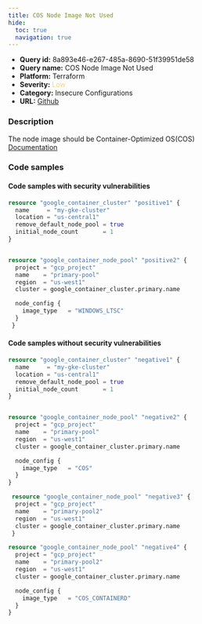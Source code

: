 ```yaml
---
title: COS Node Image Not Used
hide:
  toc: true
  navigation: true
---
```


<style>
  .highlight .hll {
    background-color: #ff171742;
  }
  .md-content {
    max-width: 1100px;
    margin: 0 auto;
  }
</style>

-   **Query id:** 8a893e46-e267-485a-8690-51f39951de58
-   **Query name:** COS Node Image Not Used
-   **Platform:** Terraform
-   **Severity:** <span style="color:#edd57e">Low</span>
-   **Category:** Insecure Configurations
-   **URL:** [Github](https://github.com/Checkmarx/kics/tree/master/assets/queries/terraform/gcp/cos_node_image_not_used)

### Description
The node image should be Container-Optimized OS(COS)<br>
[Documentation](https://registry.terraform.io/providers/hashicorp/google/latest/docs/resources/container_node_pool#node_config)

### Code samples
#### Code samples with security vulnerabilities
```tf title="Positive test num. 1 - tf file" hl_lines="16"
resource "google_container_cluster" "positive1" {
  name     = "my-gke-cluster"
  location = "us-central1"
  remove_default_node_pool = true
  initial_node_count       = 1
}


resource "google_container_node_pool" "positive2" {
  project = "gcp_project"
  name    = "primary-pool"
  region  = "us-west1"
  cluster = google_container_cluster.primary.name

  node_config {
    image_type   = "WINDOWS_LTSC"
  }
 }
```


#### Code samples without security vulnerabilities
```tf title="Negative test num. 1 - tf file"
resource "google_container_cluster" "negative1" {
  name     = "my-gke-cluster"
  location = "us-central1"
  remove_default_node_pool = true
  initial_node_count       = 1
}


resource "google_container_node_pool" "negative2" {
  project = "gcp_project"
  name    = "primary-pool"
  region  = "us-west1"
  cluster = google_container_cluster.primary.name

  node_config {
    image_type   = "COS"
  }
}

 resource "google_container_node_pool" "negative3" {
  project = "gcp_project"
  name    = "primary-pool2"
  region  = "us-west1"
  cluster = google_container_cluster.primary.name
 }

resource "google_container_node_pool" "negative4" {
  project = "gcp_project"
  name    = "primary-pool2"
  region  = "us-west1"
  cluster = google_container_cluster.primary.name

  node_config {
    image_type   = "COS_CONTAINERD"
  }
}
```
